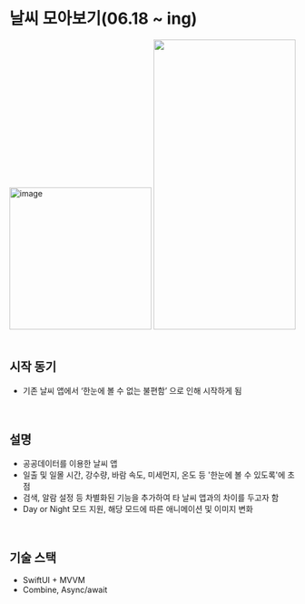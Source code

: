 # 날씨 모아보기(06.18 ~ ing)
<img width="250" alt="image" src="https://github.com/Khan1201/My-dedicated-weather-app/assets/87113698/3b64b027-7920-4764-9ad1-958aba36955c">
<img src="https://github.com/Khan1201/My-dedicated-weather-app/assets/87113698/0b4b644a-17f2-4d2f-8163-f96f5d27a05d" width="250" height="510"/>

<br>


<br>

## 시작 동기
- 기존 날씨 앱에서 ‘한눈에 볼 수 없는 불편함’ 으로 인해 시작하게 됨
<br>

## 설명
- 공공데이터를 이용한 날씨 앱
- 일출 및 일몰 시간, 강수량, 바람 속도, 미세먼지, 온도 등 '한눈에 볼 수 있도록'에 초점
- 검색, 알람 설정 등 차별화된 기능을 추가하여 타 날씨 앱과의 차이를 두고자 함
- Day or Night 모드 지원, 해당 모드에 따른 애니메이션 및 이미지 변화

<br>

## 기술 스택
-  SwiftUI + MVVM
-  Combine, Async/await
